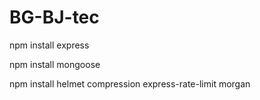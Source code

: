 # BG-BJ-tec

npm install express

npm install mongoose

npm install helmet compression express-rate-limit morgan